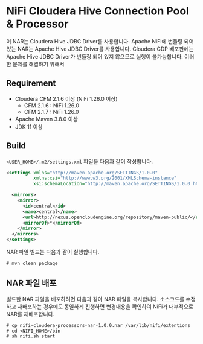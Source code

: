 # NiFi Cloudera Hive Connection Pool & Processor

이 NAR는 Cloudera Hive JDBC Driver를 사용합니다.
Apache NiFi에 번들링 되어 있는 NAR는 Apache Hive JDBC Driver를 사용합니다.
Cloudera CDP 배포판에는 Apache Hive JDBC Driver가 번들링 되어 있지 않으므로 실행이 불가능합니다.
이러한 문제를 해결하기 위해서 
## Requirement

* Cloudera CFM 2.1.6 이상 (NiFi 1.26.0 이상)
  * CFM 2.1.6 : NiFi 1.26.0 
  * CFM 2.1.7 : NiFi 1.26.0 
* Apache Maven 3.8.0 이상
* JDK 11 이상

## Build

`<USER_HOME>/.m2/settings.xml` 파일을 다음과 같이 작성합니다.

```xml
<settings xmlns="http://maven.apache.org/SETTINGS/1.0.0"
          xmlns:xsi="http://www.w3.org/2001/XMLSchema-instance"
          xsi:schemaLocation="http://maven.apache.org/SETTINGS/1.0.0 http://maven.apache.org/xsd/settings-1.0.0.xsd">

  <mirrors>
    <mirror>
      <id>central</id>
      <name>central</name>
      <url>http://nexus.opencloudengine.org/repository/maven-public/</url>
      <mirrorOf>*</mirrorOf>
    </mirror>
  </mirrors>
</settings>
```

NAR 파일 빌드는 다음과 같이 실행합니다.

```
# mvn clean package
```

## NAR 파일 배포

빌드한 NAR 파일을 배포하려면 다음과 같이 NAR 파일을 복사합니다.
소스코드를 수정하고 재배포하는 경우에도 동일하게 진행하면 변경내용을 확인하여 NiFi가 내부적으로 NAR를 재배포합니다.

```
# cp nifi-cloudera-processors-nar-1.0.0.nar /var/lib/nifi/extentions
# cd <NIFI_HOME>/bin
# sh nifi.sh start
```
